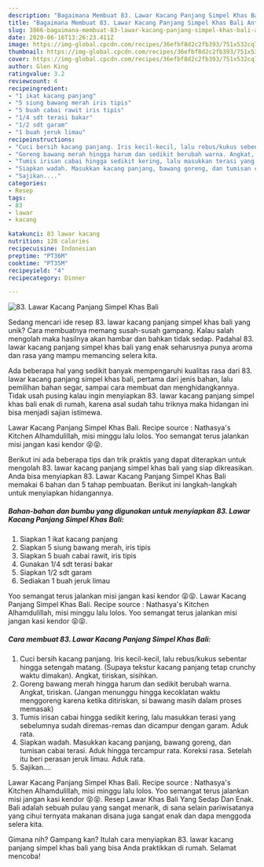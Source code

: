 ```yaml
---
description: "Bagaimana Membuat 83. Lawar Kacang Panjang Simpel Khas Bali Anti Gagal"
title: "Bagaimana Membuat 83. Lawar Kacang Panjang Simpel Khas Bali Anti Gagal"
slug: 3866-bagaimana-membuat-83-lawar-kacang-panjang-simpel-khas-bali-anti-gagal
date: 2020-06-16T13:26:23.411Z
image: https://img-global.cpcdn.com/recipes/36efbf8d2c2fb393/751x532cq70/83-lawar-kacang-panjang-simpel-khas-bali-foto-resep-utama.jpg
thumbnail: https://img-global.cpcdn.com/recipes/36efbf8d2c2fb393/751x532cq70/83-lawar-kacang-panjang-simpel-khas-bali-foto-resep-utama.jpg
cover: https://img-global.cpcdn.com/recipes/36efbf8d2c2fb393/751x532cq70/83-lawar-kacang-panjang-simpel-khas-bali-foto-resep-utama.jpg
author: Glen King
ratingvalue: 3.2
reviewcount: 4
recipeingredient:
- "1 ikat kacang panjang"
- "5 siung bawang merah iris tipis"
- "5 buah cabai rawit iris tipis"
- "1/4 sdt terasi bakar"
- "1/2 sdt garam"
- "1 buah jeruk limau"
recipeinstructions:
- "Cuci bersih kacang panjang. Iris kecil-kecil, lalu rebus/kukus sebentar hingga setengah matang. (Supaya tekstur kacang panjang tetap crunchy waktu dimakan). Angkat, tiriskan, sisihkan."
- "Goreng bawang merah hingga harum dan sedikit berubah warna. Angkat, tiriskan. (Jangan menunggu hingga kecoklatan waktu menggoreng karena ketika ditiriskan, si bawang masih dalam proses memasak)"
- "Tumis irisan cabai hingga sedikit kering, lalu masukkan terasi yang sebelumnya sudah diremas-remas dan dicampur dengan garam. Aduk rata."
- "Siapkan wadah. Masukkan kacang panjang, bawang goreng, dan tumisan cabai terasi. Aduk hingga tercampur rata. Koreksi rasa. Setelah itu beri perasan jeruk limau. Aduk rata."
- "Sajikan...."
categories:
- Resep
tags:
- 83
- lawar
- kacang

katakunci: 83 lawar kacang 
nutrition: 128 calories
recipecuisine: Indonesian
preptime: "PT36M"
cooktime: "PT35M"
recipeyield: "4"
recipecategory: Dinner

---
```



![83. Lawar Kacang Panjang Simpel Khas Bali](https://img-global.cpcdn.com/recipes/36efbf8d2c2fb393/751x532cq70/83-lawar-kacang-panjang-simpel-khas-bali-foto-resep-utama.jpg)

Sedang mencari ide resep 83. lawar kacang panjang simpel khas bali yang unik? Cara membuatnya memang susah-susah gampang. Kalau salah mengolah maka hasilnya akan hambar dan bahkan tidak sedap. Padahal 83. lawar kacang panjang simpel khas bali yang enak seharusnya punya aroma dan rasa yang mampu memancing selera kita.

Ada beberapa hal yang sedikit banyak mempengaruhi kualitas rasa dari 83. lawar kacang panjang simpel khas bali, pertama dari jenis bahan, lalu pemilihan bahan segar, sampai cara membuat dan menghidangkannya. Tidak usah pusing kalau ingin menyiapkan 83. lawar kacang panjang simpel khas bali enak di rumah, karena asal sudah tahu triknya maka hidangan ini bisa menjadi sajian istimewa.

Lawar Kacang Panjang Simpel Khas Bali. Recipe source : Nathasya&#39;s Kitchen Alhamdulillah, misi minggu lalu lolos. Yoo semangat terus jalankan misi jangan kasi kendor 😝😝.


Berikut ini ada beberapa tips dan trik praktis yang dapat diterapkan untuk mengolah 83. lawar kacang panjang simpel khas bali yang siap dikreasikan. Anda bisa menyiapkan 83. Lawar Kacang Panjang Simpel Khas Bali memakai 6 bahan dan 5 tahap pembuatan. Berikut ini langkah-langkah untuk menyiapkan hidangannya.

<!--inarticleads1-->

##### Bahan-bahan dan bumbu yang digunakan untuk menyiapkan 83. Lawar Kacang Panjang Simpel Khas Bali:

1. Siapkan 1 ikat kacang panjang
1. Siapkan 5 siung bawang merah, iris tipis
1. Siapkan 5 buah cabai rawit, iris tipis
1. Gunakan 1/4 sdt terasi bakar
1. Siapkan 1/2 sdt garam
1. Sediakan 1 buah jeruk limau


Yoo semangat terus jalankan misi jangan kasi kendor 😝😝. Lawar Kacang Panjang Simpel Khas Bali. Recipe source : Nathasya&#39;s Kitchen Alhamdulillah, misi minggu lalu lolos. Yoo semangat terus jalankan misi jangan kasi kendor 😝😝. 

<!--inarticleads2-->

##### Cara membuat 83. Lawar Kacang Panjang Simpel Khas Bali:

1. Cuci bersih kacang panjang. Iris kecil-kecil, lalu rebus/kukus sebentar hingga setengah matang. (Supaya tekstur kacang panjang tetap crunchy waktu dimakan). Angkat, tiriskan, sisihkan.
1. Goreng bawang merah hingga harum dan sedikit berubah warna. Angkat, tiriskan. (Jangan menunggu hingga kecoklatan waktu menggoreng karena ketika ditiriskan, si bawang masih dalam proses memasak)
1. Tumis irisan cabai hingga sedikit kering, lalu masukkan terasi yang sebelumnya sudah diremas-remas dan dicampur dengan garam. Aduk rata.
1. Siapkan wadah. Masukkan kacang panjang, bawang goreng, dan tumisan cabai terasi. Aduk hingga tercampur rata. Koreksi rasa. Setelah itu beri perasan jeruk limau. Aduk rata.
1. Sajikan....


Lawar Kacang Panjang Simpel Khas Bali. Recipe source : Nathasya&#39;s Kitchen Alhamdulillah, misi minggu lalu lolos. Yoo semangat terus jalankan misi jangan kasi kendor 😝😝. Resep Lawar Khas Bali Yang Sedap Dan Enak. Bali adalah sebuah pulau yang sangat menarik, di sana selain pariwisatanya yang cihui ternyata makanan disana juga sangat enak dan dapa menggoda selera kita. 

Gimana nih? Gampang kan? Itulah cara menyiapkan 83. lawar kacang panjang simpel khas bali yang bisa Anda praktikkan di rumah. Selamat mencoba!
